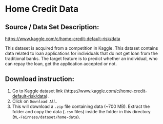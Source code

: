 # Home Credit Data

## Source / Data Set Description:
<https://www.kaggle.com/c/home-credit-default-risk/data>

This dataset is acquired from a competition in Kaggle.
This dataset contains data related to loan applications for individuals that do not get loan from the traditional banks. The target feature is to predict whether an individual, who can repay the loan, get the application accepted or not.

## Download instruction:
1. Go to Kaggle dataset link (<https://www.kaggle.com/c/home-credit-default-risk/data>).
2. Click on `Download All`.
3. This will download a `.zip` file containing data (~700 MB). Extract the folder and copy the data (`.csv` files) inside the folder in this directory (`ML-Fairness/dataset/home-data`).
